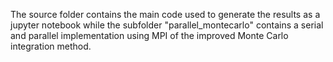 The source folder contains the main code used to generate the results as a jupyter notebook while the subfolder "parallel_montecarlo" contains a serial and parallel implementation using MPI of the improved Monte Carlo integration method.

